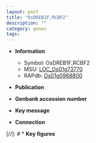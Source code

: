 ```yaml
---
layout: post
title: "OsDREB1F,RCBF2"
description: ""
category: genes
tags: 
---
```


* **Information**  
    + Symbol: OsDREB1F,RCBF2  
    + MSU: [LOC_Os01g73770](http://rice.uga.edu/cgi-bin/ORF_infopage.cgi?orf=LOC_Os01g73770)  
    + RAPdb: [Os01g0968800](http://rapdb.dna.affrc.go.jp/viewer/gbrowse_details/irgsp1?name=Os01g0968800)  

* **Publication**  

* **Genbank accession number**  

* **Key message**  

* **Connection**  

[//]: # * **Key figures**  


